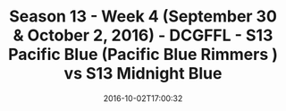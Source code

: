 ---
title: Season 13 - Week 4 (September 30 & October 2, 2016) - DCGFFL - S13 Pacific
  Blue (Pacific Blue Rimmers ) vs S13 Midnight Blue
teams-score:
- team: _teams/s13-pacific-blue.md
  score:
- team: _teams/s13-midnight-blue.md
  score: 6
mvp: A. Lubash (Pacific); J. Santos (Midnight)
game-ball: C. Bezerra (Pacific); D. Mendoza (Midnight)
sportsperson: ''
season: 13
week: 4
date: '2016-10-02T17:00:32'
pageid: season-13-week-4-september-30-october-2-2016-4823-vs-4820
---